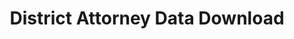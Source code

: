 ---
area_of_interest: null
category:
- Public Safety
created: '2024-04-12'
license: City of Philadelphia License
maintainer: "Philadelphia District Attorney's Office DATA Lab"
maintainer_email: ''
maintainer_link: https://phillyda.org/data-lab/
maintainer_phone: null
notes: "Summary data for each of several data sources can be downloaded 
  in CSV and JSON formats. The data sources include: arrests, bail, 
  case length, case outcomes, charges, future years of incarceration imposed, 
  future years of supervision imposed, summary offense arrests, 
  summary offense case length, summary office case outcomes, and 
  summary charges. The data can be grouped by day, month, or year and filtered 
  based on a date range. It can also be downloaded as a city-wide dataset or 
  grouped by police district, zipcode, or census tract. The data is updated daily."
opendataphilly_rating: null
organization: City of Philadelphia
resources:
- description: ''
  format: CSV, JSON
  name: Public Data Download
  url: https://data.philadao.com/download.html
schema: philadelphia
source: ''
tags:
- District Attorney Office
time_period: 2011 - present
title: District Attorney Data Download
usage: null
---